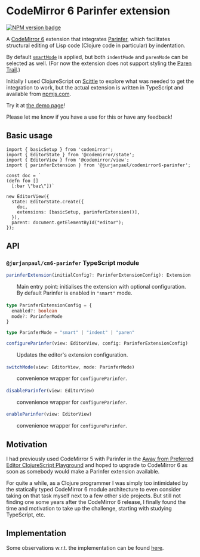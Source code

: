 # CodeMirror 6 Parinfer extension

<span><a href="https://www.npmjs.com/package/@jurjanpaul/codemirror6-parinfer" title="NPM version badge"><img src="https://img.shields.io/npm/v/@jurjanpaul/codemirror6-parinfer?color=blue" alt="NPM version badge" /></a></span>

A [CodeMirror 6](https://codemirror.net/) extension that integrates [Parinfer](https://shaunlebron.github.io/parinfer/), which facilitates structural editing of Lisp code (Clojure code in particular) by indentation.

By default [`smartMode`](https://github.com/parinfer/parinfer.js/tree/master#status-update-2019-smart-mode) is applied, but both `indentMode` and `parenMode` can be selected as well. (For now the extension does not support styling the [Paren Trail](https://github.com/parinfer/parinfer.js/blob/master/doc/code.md#paren-trail).)

Initially I used ClojureScript on [Scittle](https://babashka.org/scittle/) to explore what was needed to get the integration to work, but the actual extension is written in TypeScript and available from [npmjs.com](https://www.npmjs.com/package/@jurjanpaul/codemirror6-parinfer).

Try it at [the demo page](https://jurjanpaul.github.io/codemirror6-parinfer/)!

Please let me know if you have a use for this or have any feedback!

## Basic usage
```
import { basicSetup } from 'codemirror';
import { EditorState } from '@codemirror/state';
import { EditorView } from '@codemirror/view';
import { parinferExtension } from '@jurjanpaul/codemirror6-parinfer';

const doc = `
(defn foo []
  [:bar \"baz\"])`

new EditorView({
  state: EditorState.create({
    doc,
    extensions: [basicSetup, parinferExtension()],
  }),
  parent: document.getElementById("editor");
});
```

## API

### `@jurjanpaul/cm6-parinfer` TypeScript module
```typescript
parinferExtension(initialConfig?: ParinferExtensionConfig): Extension
```
<p style="margin-left: 2em; margin-bottom: 1.25em;">
  Main entry point: initialises the extension with optional configuration.<br>
  By default Parinfer is enabled in <code>"smart"</code> mode.
</p>


```typescript
type ParinferExtensionConfig = {
  enabled?: boolean
  mode?: ParinferMode
}
```

```typescript
type ParinferMode = "smart" | "indent" | "paren"
```

```typescript
configureParinfer(view: EditorView, config: ParinferExtensionConfig)
```
<p style="margin-left: 2em; margin-bottom: 1.25em;">Updates the editor's extension configuration.</p>

```typescript
switchMode(view: EditorView, mode: ParinferMode)
```
<p style="margin-left: 2em; margin-bottom: 1.25em;">convenience wrapper for <code>configureParinfer</code>.</p>

```typescript
disableParinfer(view: EditorView)
```
<p style="margin-left: 2em; margin-bottom: 1.25em;">convenience wrapper for <code>configureParinfer</code>.</p>

```typescript
enableParinfer(view: EditorView)
```
<p style="margin-left: 2em; margin-bottom: 1.25em;">convenience wrapper for <code>configureParinfer</code>.</p>


## Motivation
I had previously used CodeMirror 5 with Parinfer in the [Away from Preferred Editor ClojureScript Playground](https://github.com/jurjanpaul/ape-cljs-playground) and hoped to upgrade to CodeMirror 6 as soon as somebody would make a Parinfer extension available.

For quite a while, as a Clojure programmer I was simply too intimidated by the statically typed CodeMirror 6 module architecture to even consider taking on that task myself next to a few other side projects. But still not finding one some years after the CodeMirror 6 release, I finally found the time and motivation to take up the challenge, starting with studying TypeScript, etc.

## Implementation
Some observations w.r.t. the implementation can be found [here](docs/implementation.md).

